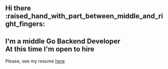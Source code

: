 ## Hi there :raised_hand_with_part_between_middle_and_right_fingers:
I'm a middle Go Backend Developer  
At this time I'm open to hire
---
Please, see my resume [here](https://docs.google.com/document/d/1eGk5j8dLAt9zvG6hIwOLMlvNoawbzRMdDebadhxPw6s/edit?usp=sharing)